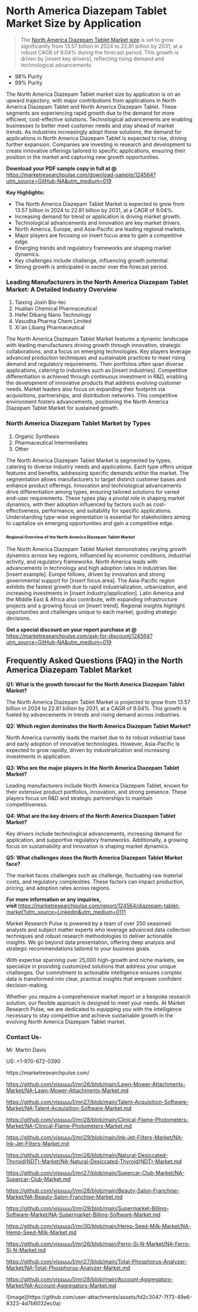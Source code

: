 <h1>North America Diazepam Tablet Market&nbsp;Size by Application</h1><blockquote><p>The <a href="https://marketresearchpulse.com/download-sample/124564?utm_source=GitHub-NA&amp;utm_medium=019">North America Diazepam Tablet Market size</a> is set to grow significantly from 13.57 billion in 2024 to 22.81 billion by 2031, at a robust CAGR of 9.04% during the forecast period. This growth is driven by [insert key drivers], reflecting rising demand and technological advancements.</p></blockquote><ul><li>98% Purity<li> 99% Purity</li></ul><p>The North America Diazepam Tablet market size by application is on an upward trajectory, with major contributions from applications in North America Diazepam Tablet and North America Diazepam Tablet. These segments are experiencing rapid growth due to the demand for more efficient, cost-effective solutions. Technological advancements are enabling businesses to better meet customer needs and stay ahead of market trends. As industries increasingly adopt these solutions, the demand for applications in North America Diazepam Tablet is expected to rise, driving further expansion. Companies are investing in research and development to create innovative offerings tailored to specific applications, ensuring their position in the market and capturing new growth opportunities.</p><p><strong>Download your PDF sample copy in full at @ </strong><a href="https://marketresearchpulse.com/download-sample/124564?utm_source=GitHub-NA&amp;utm_medium=019">https://marketresearchpulse.com/download-sample/124564?utm_source=GitHub-NA&amp;utm_medium=019</a></p><p><strong>Key Highlights: </strong></p><ul><li>The North America Diazepam Tablet Market is expected to grow from 13.57 billion in 2024 to 22.81 billion by 2031, at a CAGR of 9.04%.</li><li>Increasing demand for trend or application is driving market growth.</li><li>Technological advancements and innovation are key market drivers.</li><li>North America, Europe, and Asia-Pacific are leading regional markets.</li><li>Major players are focusing on insert focus area to gain a competitive edge.</li><li>Emerging trends and regulatory frameworks are shaping market dynamics.</li><li>Key challenges include challenge, influencing growth potential.</li><li>Strong growth is anticipated in sector over the forecast period.</li></ul><h3>Leading Manufacturers in the North America Diazepam Tablet Market: A Detailed Industry Overview</h3><ol><li>Taixing Joxin Bio-tec</li><li>Hualian Chemical Pharmaceutical</li><li>Hefei Dibang Nano Technology</li><li>Vasudha Pharma Chem Limited</li><li>Xi'an Libang Pharmaceutical</li></ol><div class="flex max-w-full flex-col flex-grow"><div class="min-h-8 text-message flex w-full flex-col items-end gap-2 whitespace-normal break-words [.text-message+&amp;]:mt-5" dir="auto" data-message-author-role="assistant" data-message-id="fd8432e4-4910-450d-b182-61b7bfb0a01f" data-message-model-slug="gpt-4o"><div class="flex w-full flex-col gap-1 empty:hidden first:pt-[3px]"><div class="markdown prose w-full break-words dark:prose-invert light"><p>The North America Diazepam Tablet Market features a dynamic landscape with leading manufacturers driving growth through innovation, strategic collaborations, and a focus on emerging technologies. Key players leverage advanced production techniques and sustainable practices to meet rising demand and regulatory requirements. Their portfolios often span diverse applications, catering to industries such as [insert industries]. Competitive differentiation is achieved through continuous investment in R&amp;D, enabling the development of innovative products that address evolving customer needs. Market leaders also focus on expanding their footprint via acquisitions, partnerships, and distribution networks. This competitive environment fosters advancements, positioning the North America Diazepam Tablet Market for sustained growth.</p></div></div></div></div><h3>North America Diazepam Tablet Market by Types</h3><ol><li>Organic Synthesis<li> Pharmaceutical Intermediates<li> Other</li></ol><div class="flex max-w-full flex-col flex-grow"><div class="min-h-8 text-message flex w-full flex-col items-end gap-2 whitespace-normal break-words [.text-message+&amp;]:mt-5" dir="auto" data-message-author-role="assistant" data-message-id="084470be-0bb7-4664-bddf-5156b4f41249" data-message-model-slug="gpt-4o-mini"><div class="flex w-full flex-col gap-1 empty:hidden first:pt-[3px]"><div class="markdown prose w-full break-words dark:prose-invert light"><p>The North America Diazepam Tablet Market is segmented by types, catering to diverse industry needs and applications. Each type offers unique features and benefits, addressing specific demands within the market. The segmentation allows manufacturers to target distinct customer bases and enhance product offerings. Innovation and technological advancements drive differentiation among types, ensuring tailored solutions for varied end-user requirements. These types play a pivotal role in shaping market dynamics, with their adoption influenced by factors such as cost-effectiveness, performance, and suitability for specific applications. Understanding type-wise segmentation is essential for stakeholders aiming to capitalize on emerging opportunities and gain a competitive edge.</p></div></div></div></div><h3><span style="font-size: 11px;">Regional Overview of the North America Diazepam Tablet Market</span></h3><div class="flex max-w-full flex-col flex-grow"><div class="min-h-8 text-message flex w-full flex-col items-end gap-2 whitespace-normal break-words [.text-message+&amp;]:mt-5" dir="auto" data-message-author-role="assistant" data-message-id="e9038762-ce64-4e30-91c9-9bd413514231" data-message-model-slug="gpt-4o-mini"><div class="flex w-full flex-col gap-1 empty:hidden first:pt-[3px]"><div class="markdown prose w-full break-words dark:prose-invert light"><p>The North America Diazepam Tablet Market demonstrates varying growth dynamics across key regions, influenced by economic conditions, industrial activity, and regulatory frameworks. North America leads with advancements in technology and high adoption rates in industries like [insert example]. Europe follows, driven by innovation and strong governmental support for [insert focus area]. The Asia-Pacific region exhibits the fastest growth due to rapid industrialization, urbanization, and increasing investments in [insert industry/application]. Latin America and the Middle East &amp; Africa also contribute, with expanding infrastructure projects and a growing focus on [insert trend]. Regional insights highlight opportunities and challenges unique to each market, guiding strategic decisions.</p></div></div></div></div><p><strong>Get a special discount on your report purchase at @ </strong><a href="https://marketresearchpulse.com/ask-for-discount/124564?utm_source=GitHub-NA&amp;utm_medium=019">https://marketresearchpulse.com/ask-for-discount/124564?utm_source=GitHub-NA&amp;utm_medium=019</a></p><h2>Frequently Asked Questions (FAQ) in the North America Diazepam Tablet Market</h2><p><strong>Q1: What is the growth forecast for the North America Diazepam Tablet Market?</strong></p><p>The North America Diazepam Tablet Market is projected to grow from 13.57 billion in 2024 to 22.81 billion by 2031, at a CAGR of 9.04%. This growth is fueled by advancements in trends and rising demand across industries.</p><p><strong>Q2: Which region dominates the North America Diazepam Tablet Market?</strong></p><p>North America currently leads the market due to its robust industrial base and early adoption of innovative technologies. However, Asia-Pacific is expected to grow rapidly, driven by industrialization and increasing investments in application.</p><p><strong>Q3: Who are the major players in the North America Diazepam Tablet Market?</strong></p><p>Leading manufacturers include North America Diazepam Tablet, known for their extensive product portfolios, innovation, and strong presence. These players focus on R&amp;D and strategic partnerships to maintain competitiveness.</p><p><strong>Q4: What are the key drivers of the North America Diazepam Tablet Market?</strong></p><p>Key drivers include technological advancements, increasing demand for application, and supportive regulatory frameworks. Additionally, a growing focus on sustainability and innovation is shaping market dynamics.</p><p><strong>Q5: What challenges does the North America Diazepam Tablet Market face?</strong></p><p>The market faces challenges such as challenge, fluctuating raw material costs, and regulatory complexities. These factors can impact production, pricing, and adoption rates across regions.</p><p><strong>For more information or any inquiries, visit&nbsp;</strong><a href="https://marketresearchpulse.com/report/124564/diazepam-tablet-market?utm_source=Linkedin&utm_medium=0111">https://marketresearchpulse.com/report/124564/diazepam-tablet-market?utm_source=Linkedin&utm_medium=0111</a></p><p>Market Research Pulse is powered by a team of over 250 seasoned analysts and subject matter experts who leverage advanced data collection techniques and robust research methodologies to deliver actionable insights. We go beyond data presentation, offering deep analysis and strategic recommendations tailored to your business goals.</p><p>With expertise spanning over 25,000 high-growth and niche markets, we specialize in providing customized solutions that address your unique challenges. Our commitment to actionable intelligence ensures complex data is transformed into clear, practical insights that empower confident decision-making.</p><p>Whether you require a comprehensive market report or a bespoke research solution, our flexible approach is designed to meet your needs. At Market Research Pulse, we are dedicated to equipping you with the intelligence necessary to stay competitive and achieve sustainable growth in the evolving North America Diazepam Tablet market.</p><h3><strong>Contact Us-</strong></h3><p>Mr. Martin Davis</p><p>US: +1-970-672-0390</p><p>https://marketresearchpulse.com/</p><p><a href="https://github.com/vissuuu1/mri26/blob/main/Lawn-Mower-Attachments-Market/NA-Lawn-Mower-Attachments-Market.md">https://github.com/vissuuu1/mri26/blob/main/Lawn-Mower-Attachments-Market/NA-Lawn-Mower-Attachments-Market.md</a></p><p><a href="https://github.com/vissuuu1/mri27/blob/main/Talent-Acquisition-Software-Market/NA-Talent-Acquisition-Software-Market.md">https://github.com/vissuuu1/mri27/blob/main/Talent-Acquisition-Software-Market/NA-Talent-Acquisition-Software-Market.md</a></p><p><a href="https://github.com/vissuuu1/mri28/blob/main/Clinical-Flame-Photometers-Market/NA-Clinical-Flame-Photometers-Market.md">https://github.com/vissuuu1/mri28/blob/main/Clinical-Flame-Photometers-Market/NA-Clinical-Flame-Photometers-Market.md</a></p><p><a href="https://github.com/vissuuu1/mri29/blob/main/Ink-Jet-Filters-Market/NA-Ink-Jet-Filters-Market.md">https://github.com/vissuuu1/mri29/blob/main/Ink-Jet-Filters-Market/NA-Ink-Jet-Filters-Market.md</a></p><p><a href="https://github.com/vissuuu1/mri26/blob/main/Natural-Desiccated-Thyroid(NDT)-Market/NA-Natural-Desiccated-Thyroid(NDT)-Market.md">https://github.com/vissuuu1/mri26/blob/main/Natural-Desiccated-Thyroid(NDT)-Market/NA-Natural-Desiccated-Thyroid(NDT)-Market.md</a></p><p><a href="https://github.com/vissuuu1/mri27/blob/main/Supercar-Club-Market/NA-Supercar-Club-Market.md">https://github.com/vissuuu1/mri27/blob/main/Supercar-Club-Market/NA-Supercar-Club-Market.md</a></p><p><a href="https://github.com/vissuuu1/mri28/blob/main/Beauty-Salon-Franchise-Market/NA-Beauty-Salon-Franchise-Market.md">https://github.com/vissuuu1/mri28/blob/main/Beauty-Salon-Franchise-Market/NA-Beauty-Salon-Franchise-Market.md</a></p><p><a href="https://github.com/vissuuu1/mri29/blob/main/Supermarket-Billing-Software-Market/NA-Supermarket-Billing-Software-Market.md">https://github.com/vissuuu1/mri29/blob/main/Supermarket-Billing-Software-Market/NA-Supermarket-Billing-Software-Market.md</a></p><p><a href="https://github.com/vissuuu1/mri30/blob/main/Hemp-Seed-Milk-Market/NA-Hemp-Seed-Milk-Market.md">https://github.com/vissuuu1/mri30/blob/main/Hemp-Seed-Milk-Market/NA-Hemp-Seed-Milk-Market.md</a></p><p><a href="https://github.com/vissuuu1/mri26/blob/main/Ferro-Si-N-Market/NA-Ferro-Si-N-Market.md">https://github.com/vissuuu1/mri26/blob/main/Ferro-Si-N-Market/NA-Ferro-Si-N-Market.md</a></p><p><a href="https://github.com/vissuuu1/mri27/blob/main/Total-Phosphorus-Analyzer-Market/NA-Total-Phosphorus-Analyzer-Market.md">https://github.com/vissuuu1/mri27/blob/main/Total-Phosphorus-Analyzer-Market/NA-Total-Phosphorus-Analyzer-Market.md</a></p><p><a href="https://github.com/vissuuu1/mri28/blob/main/Account-Aggregators-Market/NA-Account-Aggregators-Market.md">https://github.com/vissuuu1/mri28/blob/main/Account-Aggregators-Market/NA-Account-Aggregators-Market.md</a></p>
![image](https://github.com/user-attachments/assets/fd2c3047-7f73-49e6-8323-4d7b6032ec0a)
